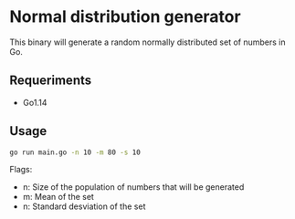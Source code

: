 # Normal distribution generator

This binary will generate a random normally distributed set of numbers in Go.

## Requeriments

- Go1.14

## Usage

```bash
go run main.go -n 10 -m 80 -s 10
```

Flags:

- n: Size of the population of numbers that will be generated
- m: Mean of the set
- n: Standard desviation of the set
